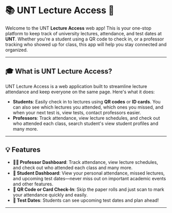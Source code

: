 # 📚 UNT Lecture Access 🚀

Welcome to the UNT **Lecture Access** web app! This is your one-stop platform to keep track of university lectures, attendance, and test dates at **UNT**. Whether you're a student using a QR code to check in, or a professor tracking who showed up for class, this app will help you stay connected and organized.

---

## 🎓 **What is UNT Lecture Access?**

UNT Lecture Access is a web application built to streamline lecture attendance and keep everyone on the same page. Here's what it does:

- **Students**: Easily check in to lectures using **QR codes** or **ID cards**. You can also see which lectures you attended, which ones you missed, and when your next test is, view tests, contact professors easier.
- **Professors**: Track attendance, view lecture schedules, and check out who attended each class, search student's view student profiles and many more.

---

## 💡 **Features**

- **👩‍🏫 Professor Dashboard**: Track attendance, view lecture schedules, and check out who attended each class and many more.
- **🎒 Student Dashboard**: View your personal attendance, missed lectures, and upcoming test dates—never miss out on important academic events and other features.
- **📲 QR Code or Card Check-In**: Skip the paper rolls and just scan to mark your attendance quickly and easily.
- **🔔 Test Dates**: Students can see upcoming test dates and plan ahead!

---
